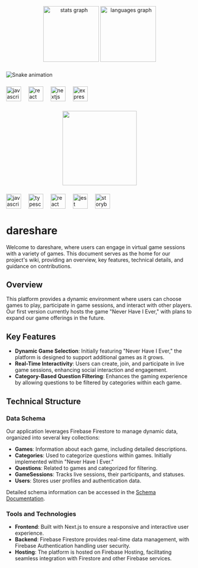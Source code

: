 <div align="center">
  <img src="https://github-readme-stats.vercel.app/api?username=gootieno&hide_title=false&hide_rank=false&show_icons=true&include_all_commits=true&count_private=true&disable_animations=false&theme=dracula&locale=en&hide_border=false&order=1" height="150" alt="stats graph"  />
  <img src="https://github-readme-stats.vercel.app/api/top-langs?username=gootieno&locale=en&hide_title=false&layout=compact&card_width=320&langs_count=5&theme=dracula&hide_border=false&order=2" height="150" alt="languages graph"  />
</div>

###

<img src="https://raw.githubusercontent.com/gootieno/gootieno/output/snake.svg" alt="Snake animation" />

###

<div align="left">
  <img src="https://cdn.jsdelivr.net/gh/devicons/devicon/icons/javascript/javascript-original.svg" height="40" alt="javascript logo"  />
  <img width="12" />
  <img src="https://cdn.jsdelivr.net/gh/devicons/devicon/icons/react/react-original.svg" height="40" alt="react logo"  />
  <img width="12" />
  <img src="https://cdn.jsdelivr.net/gh/devicons/devicon/icons/nextjs/nextjs-original.svg" height="40" alt="nextjs logo"  />
  <img width="12" />
  <img src="https://cdn.jsdelivr.net/gh/devicons/devicon/icons/express/express-original.svg" height="40" alt="express logo"  />
</div>

###

<div align="center">
  <img height="200" src="https://media4.giphy.com/media/v1.Y2lkPTc5MGI3NjExY2dnZ25tN2IxbjUzZDY3dGZycWR2a3YxNHdlb3p6ZGczbDhxbzhybiZlcD12MV9pbnRlcm5hbF9naWZfYnlfaWQmY3Q9Zw/fhH2o6SHOjOtphR3DR/giphy.gif"  />
</div>

###

<div align="left">
  <img src="https://cdn.jsdelivr.net/gh/devicons/devicon/icons/javascript/javascript-original.svg" height="40" alt="javascript logo"  />
  <img width="12" />
  <img src="https://cdn.jsdelivr.net/gh/devicons/devicon/icons/typescript/typescript-original.svg" height="40" alt="typescript logo"  />
  <img width="12" />
  <img src="https://cdn.jsdelivr.net/gh/devicons/devicon/icons/react/react-original.svg" height="40" alt="react logo"  />
  <img width="12" />
  <img src="https://cdn.jsdelivr.net/gh/devicons/devicon/icons/jest/jest-plain.svg" height="40" alt="jest logo"  />
  <img width="12" />
  <img src="https://cdn.jsdelivr.net/gh/devicons/devicon/icons/storybook/storybook-original.svg" height="40" alt="storybook logo"  />
</div>

###


# dareshare

Welcome to dareshare, where users can engage in virtual game sessions with a variety of games. This document serves as the home for our project's wiki, providing an overview, key features, technical details, and guidance on contributions.

## Overview

This platform provides a dynamic environment where users can choose games to play, participate in game sessions, and interact with other players. Our first version currently hosts the game "Never Have I Ever," with plans to expand our game offerings in the future.

## Key Features

- **Dynamic Game Selection**: Initially featuring "Never Have I Ever," the platform is designed to support additional games as it grows.
- **Real-Time Interactivity**: Users can create, join, and participate in live game sessions, enhancing social interaction and engagement.
- **Category-Based Question Filtering**: Enhances the gaming experience by allowing questions to be filtered by categories within each game.

## Technical Structure

### Data Schema

Our application leverages Firebase Firestore to manage dynamic data, organized into several key collections:
- **Games**: Information about each game, including detailed descriptions.
- **Categories**: Used to categorize questions within games. Initially implemented within "Never Have I Ever."
- **Questions**: Related to games and categorized for filtering.
- **GameSessions**: Tracks live sessions, their participants, and statuses.
- **Users**: Stores user profiles and authentication data.

Detailed schema information can be accessed in the [Schema Documentation](https://github.com/gootieno/dareshareweb/wiki/Firebase-Collections).

### Tools and Technologies

- **Frontend**: Built with Next.js to ensure a responsive and interactive user experience.
- **Backend**: Firebase Firestore provides real-time data management, with Firebase Authentication handling user security.
- **Hosting**: The platform is hosted on Firebase Hosting, facilitating seamless integration with Firestore and other Firebase services.
